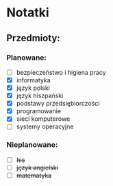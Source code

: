 # Notatki
## Przedmioty:
### Planowane:
- [ ] bezpieczeństwo i higiena pracy
- [x] informatyka
- [x] język polski
- [x] język hiszpański
- [x] podstawy przedsiębiorczości
- [x] programowanie
- [x] sieci komputerowe
- [ ] systemy operacyjne

### Nieplanowane:
- [ ] ~~his~~
- [ ] ~~język angielski~~
- [ ] ~~matematyka~~
